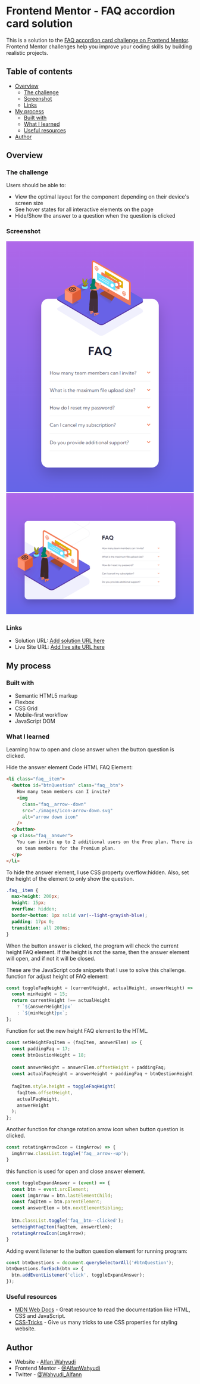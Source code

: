# Frontend Mentor - FAQ accordion card solution

This is a solution to the [FAQ accordion card challenge on Frontend Mentor](https://www.frontendmentor.io/challenges/faq-accordion-card-XlyjD0Oam). Frontend Mentor challenges help you improve your coding skills by building realistic projects.

## Table of contents

- [Overview](#overview)
  - [The challenge](#the-challenge)
  - [Screenshot](#screenshot)
  - [Links](#links)
- [My process](#my-process)
  - [Built with](#built-with)
  - [What I learned](#what-i-learned)
  - [Useful resources](#useful-resources)
- [Author](#author)

## Overview

### The challenge

Users should be able to:

- View the optimal layout for the component depending on their device's screen size
- See hover states for all interactive elements on the page
- Hide/Show the answer to a question when the question is clicked

### Screenshot

![Screenshot Mobile Version](./images/screenshot-mobile.png)
![Screenshot Desktop Version](./images/screenshot-desktop.png)

### Links

- Solution URL: [Add solution URL here](https://your-solution-url.com)
- Live Site URL: [Add live site URL here](https://your-live-site-url.com)

## My process

### Built with

- Semantic HTML5 markup
- Flexbox
- CSS Grid
- Mobile-first workflow
- JavaScript DOM

### What I learned

Learning how to open and close answer when the button question is clicked.

Hide the answer element
Code HTML FAQ Element:

```html
<li class="faq__item">
  <button id="btnQuestion" class="faq__btn">
    How many team members can I invite?
    <img
      class="faq__arrow--down"
      src="./images/icon-arrow-down.svg"
      alt="arrow down icon"
    />
  </button>
  <p class="faq__answer">
    You can invite up to 2 additional users on the Free plan. There is no limit
    on team members for the Premium plan.
  </p>
</li>
```

To hide the answer element, I use CSS property overflow:hidden. Also, set the height of the element to only show the question.
```css
.faq__item {
  max-height: 200px;
  height: 15px;
  overflow: hidden;
  border-bottom: 1px solid var(--light-grayish-blue);
  padding: 17px 0;
  transition: all 200ms;
}
```

When the button answer is clicked, the program will check the current height FAQ element.
If the height is not the same, then the answer element will open, and if not it will be closed.

These are the JavaScript code snippets that I use to solve this challenge.
function for adjust height of FAQ element: 
```js
const toggleFaqHeight = (currentHeight, actualHeight, answerHeight) => {
  const minHeight = 15;
  return currentHeight !== actualHeight
    ? `${answerHeight}px`
    : `${minHeight}px`;
};
```

Function for set the new height FAQ element to the HTML.
```js
const setHeightFaqItem = (faqItem, answerElem) => {
  const paddingFaq = 17;
  const btnQestionHeight = 18;

  const answerHeight = answerElem.offsetHeight + paddingFaq;
  const actualFaqHeight = answerHeight + paddingFaq + btnQestionHeight;

  faqItem.style.height = toggleFaqHeight(
    faqItem.offsetHeight,
    actualFaqHeight,
    answerHeight
  );
};
```

Another function for change rotation arrow icon when button question is clicked.
```js
const rotatingArrowIcon = (imgArrow) => {
  imgArrow.classList.toggle('faq__arrow--up');
}
```

this function is used for open and close answer element.
```js
const toggleExpandAnswer = (event) => {
  const btn = event.srcElement;
  const imgArrow = btn.lastElementChild;
  const faqItem = btn.parentElement;
  const answerElem = btn.nextElementSibling;

  btn.classList.toggle('faq__btn--clicked');
  setHeightFaqItem(faqItem, answerElem);
  rotatingArrowIcon(imgArrow);
}
```

Adding event listener to the button question element for running program:
```js
const btnQuestions = document.querySelectorAll('#btnQuestion');
btnQuestions.forEach(btn => {
  btn.addEventListener('click', toggleExpandAnswer);
});
```

### Useful resources

- [MDN Web Docs](https://www.example.com) - Great resource to read the documentation like HTML, CSS and JavaScript.
- [CSS-Tricks](https://css-tricks.com/) - Give us many tricks to use CSS properties for styling website.

## Author

- Website - [Alfan Wahyudi](https://alfanwahyudi.github.io/)
- Frontend Mentor - [@AlfanWahyudi](https://www.frontendmentor.io/profile/AlfanWahyudi)
- Twitter - [@Wahyudi_Alfann](https://www.twitter.com/Wahyudi_Alfann)
